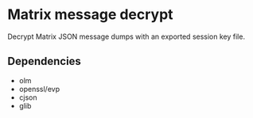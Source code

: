 # Matrix message decrypt

Decrypt Matrix JSON message dumps with an exported session key file.

## Dependencies
* olm
* openssl/evp
* cjson
* glib

